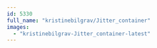 ```yaml
---
id: 5330
full_name: "kristinebilgrav/Jitter_container"
images: 
  - "kristinebilgrav-Jitter_container-latest"
---
```

